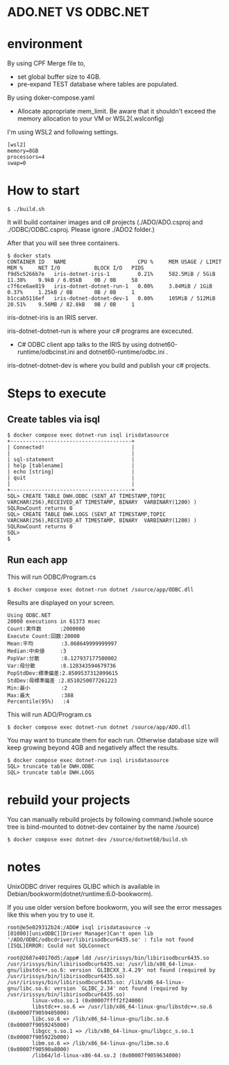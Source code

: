 # ADO.NET VS ODBC.NET

# environment

By using CPF Merge file to,

- set global buffer size to 4GB.
- pre-expand TEST database where tables are populated.

By using doker-compose.yaml 

- Allocate appropriate mem_limit.
Be aware that it shouldn't exceed the memory allocation to your VM or WSL2(.wslconfig)

I'm using WSL2 and following settings. 
```
[wsl2]
memory=8GB
processors=4
swap=0
```

# How to start

```
$ ./build.sh
```
It will build container images and c# projects (./ADO/ADO.csproj and ./ODBC/ODBC.csproj.  Please ignore ./ADO2 folder.)

After that you will see three containers.
```
$ docker stats
CONTAINER ID   NAME                       CPU %     MEM USAGE / LIMIT   MEM %     NET I/O           BLOCK I/O   PIDS
f9d5c5266b7e   iris-dotnet-iris-1         0.21%     582.5MiB / 5GiB     11.38%    9.9kB / 6.05kB    0B / 0B     58
c7f6ce6ae819   iris-dotnet-dotnet-run-1   0.00%     3.84MiB / 1GiB      0.37%     1.25kB / 0B       0B / 0B     1
b1ccab5116ef   iris-dotnet-dotnet-dev-1   0.00%     105MiB / 512MiB     20.51%    9.56MB / 82.8kB   0B / 0B     1
```

iris-dotnet-iris is an IRIS server.

iris-dotnet-dotnet-run is where your c# programs are excecuted.  

- C# ODBC client app talks to the IRIS by using dotnet60-runtime/odbcinst.ini and dotnet60-runtime/odbc.ini .

iris-dotnet-dotnet-dev is where you build and publish your c# projects.

# Steps to execute
## Create tables via isql

```
$ docker compose exec dotnet-run isql irisdatasource
+---------------------------------------+
| Connected!                            |
|                                       |
| sql-statement                         |
| help [tablename]                      |
| echo [string]                         |
| quit                                  |
|                                       |
+---------------------------------------+
SQL> CREATE TABLE DWH.ODBC (SENT_AT TIMESTAMP,TOPIC VARCHAR(256),RECEIVED_AT TIMESTAMP, BINARY  VARBINARY(1200) )
SQLRowCount returns 0
SQL> CREATE TABLE DWH.LOGS (SENT_AT TIMESTAMP,TOPIC VARCHAR(256),RECEIVED_AT TIMESTAMP, BINARY  VARBINARY(1200) )
SQLRowCount returns 0
SQL>
$
```

## Run each app

This will run ODBC/Program.cs
```
$ docker compose exec dotnet-run dotnet /source/app/ODBC.dll
```
Results are displayed on your screen.
```
Using ODBC.NET
20000 executions in 61373 msec
Count:実件数      :2000000
Execute Count:回数:20000
Mean:平均         :3.068649999999997
Median:中央値     :3
PopVar:分散       :8.127937177500002
Var:母分散        :8.128343594679736
PopStdDev:標準偏差:2.8509537312099615
StdDev:母標準偏差 :2.8510250077261223
Min:最小          :2
Max:最大          :388
Percentile(95%)   :4
```

This will run ADO/Program.cs
```
$ docker compose exec dotnet-run dotnet /source/app/ADO.dll
```

You may want to truncate them for each run. Otherwise database size will keep growing beyond 4GB and negatively affect the results.

```
$ docker compose exec dotnet-run isql irisdatasource
SQL> truncate table DWH.ODBC
SQL> truncate table DWH.LOGS
```

# rebuild your projects

You can manually rebuild projects by following command.(whole source tree is bind-mounted to dotnet-dev container by the name /source)

```
$ docker compose exec dotnet-dev /source/dotnet60/build.sh
```

# notes

UnixODBC driver requires GLIBC which is available in Debian/bookworm(dotnet/runtime:6.0-bookworm).

If you use older version before bookworm, you will see the error messages like this when you try to use it.

```
root@e5e029312b24:/ADO# isql irisdatasource -v
[01000][unixODBC][Driver Manager]Can't open lib '/ADO/ODBC/odbcdriver/libirisodbcur6435.so' : file not found
[ISQL]ERROR: Could not SQLConnect
```

```
root@2687e40170d5:/app# ldd /usr/irissys/bin/libirisodbcur6435.so
/usr/irissys/bin/libirisodbcur6435.so: /usr/lib/x86_64-linux-gnu/libstdc++.so.6: version `GLIBCXX_3.4.29' not found (required by /usr/irissys/bin/libirisodbcur6435.so)
/usr/irissys/bin/libirisodbcur6435.so: /lib/x86_64-linux-gnu/libc.so.6: version `GLIBC_2.34' not found (required by /usr/irissys/bin/libirisodbcur6435.so)
        linux-vdso.so.1 (0x00007ffff2f24000)
        libstdc++.so.6 => /usr/lib/x86_64-linux-gnu/libstdc++.so.6 (0x00007f9059405000)
        libc.so.6 => /lib/x86_64-linux-gnu/libc.so.6 (0x00007f9059245000)
        libgcc_s.so.1 => /lib/x86_64-linux-gnu/libgcc_s.so.1 (0x00007f905922b000)
        libm.so.6 => /lib/x86_64-linux-gnu/libm.so.6 (0x00007f90590a8000)
        /lib64/ld-linux-x86-64.so.2 (0x00007f9059634000)

```